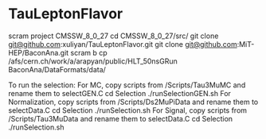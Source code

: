 # TauLeptonFlavor

scram project CMSSW_8_0_27
cd CMSSW_8_0_27/src/
git clone git@github.com:xuliyan/TauLeptonFlavor.git 
git clone git@github.com:MiT-HEP/BaconAna.git
scram b
cp /afs/cern.ch/work/a/arapyan/public/HLT_50nsGRun BaconAna/DataFormats/data/

To run the selection:
For MC, copy scripts from /Scripts/Tau3MuMC and rename them to selectGEN.C
cd Selection
./runSelectionGEN.sh
For Normalization, copy scripts from /Scripts/Ds2MuPiData and rename them to selectData.C
cd Selection
./runSelection.sh
For Signal, copy scripts from /Scripts/Tau3MuData and rename them to selectData.C
cd Selection
./runSelection.sh
